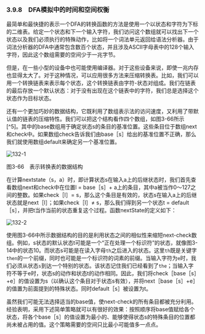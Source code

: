 ### 3.9.8　DFA模拟中的时间和空间权衡

最简单和最快捷的表示一个DFA的转换函数的方法是使用一个以状态和字符为下标的二维表。给定一个状态和下一个输入字符，我们访问这个数组就可以找出下一个状态以及我们必须执行的特殊动作，比如将一个词法单元返回给语法分析器。由于词法分析器的DFA中通常包含数百个状态，并且涉及ASCII字母表中的128个输入字符，因此这个数组需要的空间少于一兆字节。

但是，在一些小型的设备中也可能使用编译器。对于这些设备来说，即使一兆内存也显得太大了。对于这种情况，可以应用很多方法来压缩转换表。比如，我们可以用一个转换链表来表示每个状态，这个转换链表由字符-状态对组成。我们在链表的最后存放一个默认状态：对于没有出现在这个链表中的字符，我们总是选择这个状态作为目标状态。

还有一个更加巧妙的数据结构，它既利用了数组表示法的访问速度，又利用了带默认值的链表的压缩特性。我们可以把这个结构看作四个数组，如图3-66所示[^5]。其中的base数组用于确定状态s的条目的基准位置。这些条目位于数组next和check中。如果数组check告诉我们由base［s］给出的基准位置不正确，那么我们就使用数组default来确定另一个基准位置。

![132-1](../Images/image04135.jpeg)

图3-66　表示转换表的数据结构

在计算nextstate（s，a）时，即计算状态s在输入a上的后继状态时，我们首先查看数组next和check中在位置l = base［s］+ a上的条目，其中a被当作0～127之间的整数。如果check［l］= s，那么这个条目是有效的，状态s在输入a上的后继状态就是next［l］；如果check［l］≠ s，那么我们得到另一个状态t = default［s］，并把t当作当前的状态重复这个过程。函数nextState的定义如下：

![132-2](../Images/image04136.jpeg)

使用图3-66中所示数据结构的目的是利用状态之间的相似性来缩短next-check数组。例如，s状态的默认状态t可能是一个“正在处理一个标识符”的状态，就像图3-14中的状态10。而状态s可能是在读入字母`th`之后进入的状态。这里`th`既是关键字`then`的一个前缀，同时也可能是一个标识符的词素的前缀。当输入字符为`e`时，我们必须从状态`s`到达一个特别的状态。该状态记住我们已经看到了`the`；当输入字符不等于e时，状态s的动作和状态t的动作相同。因此，我们将check［base［s］+e］的值设置为s（以确认这个条目对于状态s有效），并将next［base［s］+e］的值置为前面提到的特殊状态。同时default［s］被设置为t。

虽然我们可能无法选择适当的base值，使next-check的所有条目都被充分利用。经验表明，采用下述简单策略就可以有很好的效果：按照顺序将base值赋给各个状态，将各个base［s］的值设置为最小的、能够使得状态s的特殊条目的位置都尚未被占用的值。这个策略需要的空间只比最小可能值多一点点。